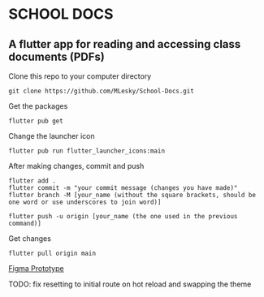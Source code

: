 # SCHOOL DOCS

## A flutter app for reading and accessing class documents (PDFs)

Clone this repo to your computer directory

    git clone https://github.com/MLesky/School-Docs.git

Get the packages

    flutter pub get

Change the launcher icon

    flutter pub run flutter_launcher_icons:main

After making changes, commit and push
    
    flutter add .
    flutter commit -m "your commit message (changes you have made)"
    flutter branch -M [your_name (without the square brackets, should be one word or use underscores to join word)]

    flutter push -u origin [your_name (the one used in the previous command)]

Get changes
    
    flutter pull origin main

[Figma Prototype]('https://www.figma.com/proto/FADLwPUjddQtKD36Xh3PQU/School-Docs?page-id=0%3A1&node-id=64-1615&viewport=-219%2C420%2C0.32&scaling=scale-down&starting-point-node-id=1%3A2&show-proto-sidebar=1')

  TODO: fix resetting to initial route on hot reload and swapping the theme